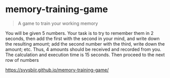 # memory-training-game
> A game to train your working memory

You will be given 5 numbers. Your task is to try to remember them in 2 seconds, then add the first with the second in your mind, and write down the resulting amount; add the second number with the third, write down the amount; etc. Thus, 4 amounts should be received and recorded from you. The calculation and execution time is 15 seconds. Then proceed to the next row of numbers

https://syysbiir.github.io/memory-training-game/
